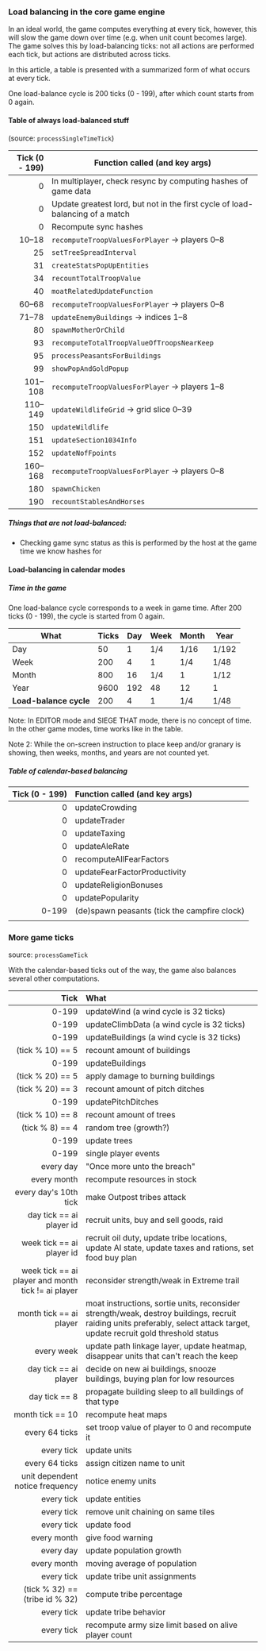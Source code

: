 
### Load balancing in the core game engine
In an ideal world, the game computes everything at every tick, however, this will slow the game down over time (e.g. when unit count becomes large). The game solves this by load-balancing ticks: not all actions are performed each tick, but actions are distributed across ticks.

In this article, a table is presented with a summarized form of what occurs at every tick.

One load-balance cycle is 200 ticks (0 - 199), after which count starts from 0 again.

#### Table of always load-balanced stuff
(source: `processSingleTimeTick`)

| Tick (0 - 199) | Function called (and key args)                                                                       |
| -------------------------------: | ---------------------------------------------------------------------------------------------------- |
|0|In multiplayer, check resync by computing hashes of game data|
|0|Update greatest lord, but not in the first cycle of load-balancing of a match|
|0|Recompute sync hashes|
|                            10–18 | `recomputeTroopValuesForPlayer` → players 0–8    |
|                               25 | `setTreeSpreadInterval`                                    |
|                               31 | `createStatsPopUpEntities`                                                           |
|                               34 | `recountTotalTroopValue`                          |
|                               40 | `moatRelatedUpdateFunction`                                    |
|                            60–68 | `recomputeTroopValuesForPlayer` → players 0–8    |
|                            71–78 | `updateEnemyBuildings` → indices 1–8 |
|                               80 | `spawnMotherOrChild`                                                                 |
|                               93 | `recomputeTotalTroopValueOfTroopsNearKeep`        |
|                               95 | `processPeasantsForBuildings`                                                        |
|                               99 | `showPopAndGoldPopup`                                                                |
|                          101–108 | `recomputeTroopValuesForPlayer` → players 1–8   |
|                          110–149 | `updateWildlifeGrid` → grid slice 0–39           |
|                              150 | `updateWildlife`                                             |
|                              151 | `updateSection1034Info`                                      |
|                              152 | `updateNofFpoints`                                           |
|                          160–168 | `recomputeTroopValuesForPlayer` → players 0–8   |
|                              180 | `spawnChicken`                                                                       |
|                              190 | `recountStablesAndHorses`                                                            |

##### Things that are not load-balanced:
- Checking game sync status as this is performed by the host at the game time we know hashes for


#### Load-balancing in calendar modes

##### Time in the game
One load-balance cycle corresponds to a week in game time. After 200 ticks (0 - 199), the cycle is started from 0 again.

|What|Ticks|Day|Week|Month|Year|
|----|-----|-----|-----|-----|-----|
|Day|50|1|1/4|1/16|1/192|
|Week|200|4|1|1/4|1/48|
|Month|800|16|1/4|1|1/12|
|Year|9600|192|48|12|1|
|**Load-balance cycle**|200|4|1|1/4|1/48|

Note: In EDITOR mode and SIEGE THAT mode, there is no concept of time. In the other game modes, time works like in the table.

Note 2: While the on-screen instruction to place keep and/or granary is showing, then weeks, months, and years are not counted yet.

##### Table of calendar-based balancing

| Tick (0 - 199) | Function called (and key args)                                                                       |
|--:|:--|
|0|updateCrowding|
|0|updateTrader|
|0|updateTaxing|
|0|updateAleRate|
|0|recomputeAllFearFactors|
|0|updateFearFactorProductivity|
|0|updateReligionBonuses|
|0|updatePopularity|
|0-199|(de)spawn peasants (tick the campfire clock)|
|||

### More game ticks
source: `processGameTick`

With the calendar-based ticks out of the way, the game also balances several other computations.

|Tick|What|
|--:|:--|
|0-199|updateWind (a wind cycle is 32 ticks)|
|0-199|updateClimbData (a wind cycle is 32 ticks)|
|0-199|updateBuildings (a wind cycle is 32 ticks)|
|(tick % 10) == 5|recount amount of buildings|
|0-199|updateBuildings|
|(tick % 20) == 5|apply damage to burning buildings|
|(tick % 20) == 3|recount amount of pitch ditches|
|0-199|updatePitchDitches|
|(tick % 10) == 8|recount amount of trees|
|(tick % 8) == 4|random tree (growth?)|
|0-199|update trees|
|0-199|single player events|
|every day|"Once more unto the breach"|
|every month|recompute resources in stock|
|every day's 10th tick|make Outpost tribes attack|
|day tick == ai player id|recruit units, buy and sell goods, raid|
|week tick == ai player id|recruit oil duty, update tribe locations, update AI state, update taxes and rations, set food buy plan|
|week tick == ai player and month tick != ai player|reconsider strength/weak in Extreme trail|
|month tick == ai player|moat instructions, sortie units, reconsider strength/weak, destroy buildings, recruit raiding units preferably, select attack target, update recruit gold threshold status |
|every week| update path linkage layer, update heatmap, disappear units that can't reach the keep |
|day tick == ai player|decide on new ai buildings, snooze buildings, buying plan for low resources|
|day tick == 8|propagate building sleep to all buildings of that type|
|month tick == 10|recompute heat maps|
|every 64 ticks|set troop value of player to 0 and recompute it|
|every tick| update units |
|every 64 ticks|assign citizen name to unit|
|unit dependent notice frequency|notice enemy units|
|every tick|update entities|
|every tick|remove unit chaining on same tiles|
|every tick|update food|
|every month|give food warning|
|every day|update population growth|
|every month|moving average of population|
|every tick|update tribe unit assignments|
|(tick % 32) == (tribe id % 32)|compute tribe percentage|
|every tick|update tribe behavior|
|every tick|recompute army size limit based on alive player count|